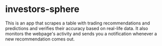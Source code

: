 # investors-sphere

This is an app that scrapes a table with trading recommendations and predictions and verifies their accuracy based on real-life data.
It also monitors the webpage's activity and sends you a notification whenever a new recommendation comes out. 

